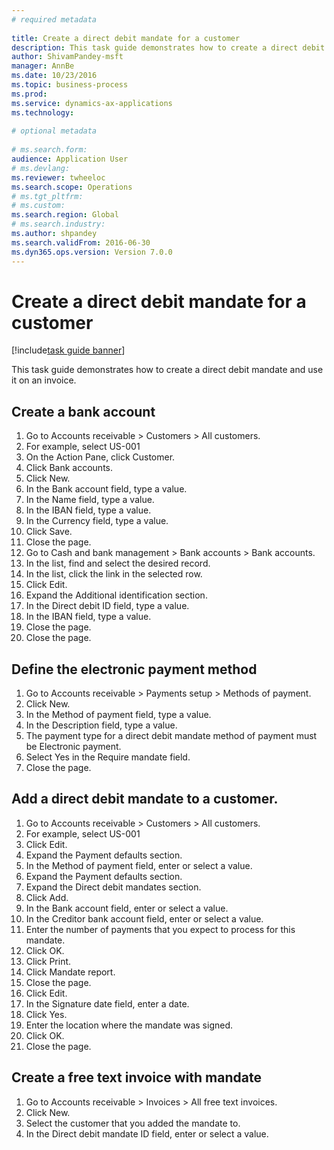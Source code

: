 ```yaml
--- 
# required metadata 
 
title: Create a direct debit mandate for a customer
description: This task guide demonstrates how to create a direct debit mandate and use it on an invoice. 
author: ShivamPandey-msft
manager: AnnBe 
ms.date: 10/23/2016
ms.topic: business-process 
ms.prod:  
ms.service: dynamics-ax-applications 
ms.technology:  
 
# optional metadata 
 
# ms.search.form:   
audience: Application User 
# ms.devlang:  
ms.reviewer: twheeloc
ms.search.scope: Operations 
# ms.tgt_pltfrm:  
# ms.custom:  
ms.search.region: Global
# ms.search.industry: 
ms.author: shpandey
ms.search.validFrom: 2016-06-30 
ms.dyn365.ops.version: Version 7.0.0 
---
```

# Create a direct debit mandate for a customer

[!include[task guide banner](../../includes/task-guide-banner.md)]

This task guide demonstrates how to create a direct debit mandate and use it on an invoice.


## Create a bank account
1. Go to Accounts receivable > Customers > All customers.
2. For example, select US-001
3. On the Action Pane, click Customer.
4. Click Bank accounts.
5. Click New.
6. In the Bank account field, type a value.
7. In the Name field, type a value.
8. In the IBAN field, type a value.
9. In the Currency field, type a value.
10. Click Save.
11. Close the page.
12. Go to Cash and bank management > Bank accounts > Bank accounts.
13. In the list, find and select the desired record.
14. In the list, click the link in the selected row.
15. Click Edit.
16. Expand the Additional identification section.
17. In the Direct debit ID field, type a value.
18. In the IBAN field, type a value.
19. Close the page.
20. Close the page.

## Define the electronic payment method
1. Go to Accounts receivable > Payments setup > Methods of payment.
2. Click New.
3. In the Method of payment field, type a value.
4. In the Description field, type a value.
5. The payment type for a direct debit mandate method of payment must be Electronic payment.
6. Select Yes in the Require mandate field.
7. Close the page.

## Add a direct debit mandate to a customer.
1. Go to Accounts receivable > Customers > All customers.
2. For example, select US-001
3. Click Edit.
4. Expand the Payment defaults section.
5. In the Method of payment field, enter or select a value.
6. Expand the Payment defaults section.
7. Expand the Direct debit mandates section.
8. Click Add.
9. In the Bank account field, enter or select a value.
10. In the Creditor bank account field, enter or select a value.
11. Enter the number of payments that you expect to process for this mandate.
12. Click OK.
13. Click Print.
14. Click Mandate report.
15. Close the page.
16. Click Edit.
17. In the Signature date field, enter a date.
18. Click Yes.
19. Enter the location where the mandate was signed.
20. Click OK.
21. Close the page.

## Create a free text invoice with mandate
1. Go to Accounts receivable > Invoices > All free text invoices.
2. Click New.
3. Select the customer that you added the mandate to.
4. In the Direct debit mandate ID field, enter or select a value.

